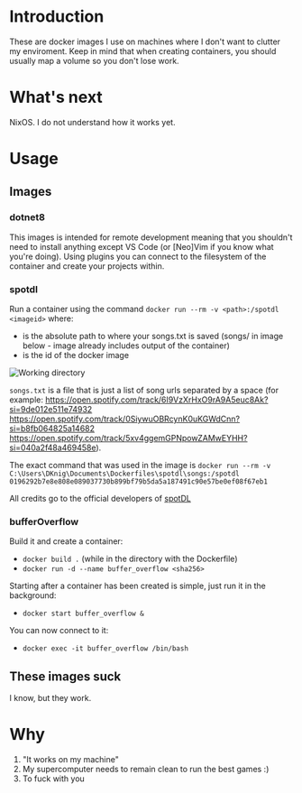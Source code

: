 # Introduction
These are docker images I use on machines where I don't want to clutter my enviroment. Keep in mind that when creating containers, you should usually map a volume so you don't lose work.

# What's next
NixOS. I do not understand how it works yet.

# Usage
## Images
### dotnet8
This images is intended for remote development meaning that you shouldn't need to install anything except VS Code (or [Neo]Vim if you know what you're doing). Using plugins you can connect to the filesystem of the container and create your projects within.

### spotdl
Run a container using the command `docker run --rm -v <path>:/spotdl <imageid>` where:
- <path> is the absolute path to where your songs.txt is saved (songs/ in image below - image already includes output of the container)
- <imageid> is the id of the docker image

![Working directory](https://github.com/Adrigorithm/docker-images/assets/12832161/eb68e41a-90de-47c7-be0a-224a0dda2dff)

`songs.txt` is a file that is just a list of song urls separated by a space (for example: https://open.spotify.com/track/6I9VzXrHxO9rA9A5euc8Ak?si=9de012e511e74932 https://open.spotify.com/track/0SiywuOBRcynK0uKGWdCnn?si=b8fb064825a14682 https://open.spotify.com/track/5xv4ggemGPNpowZAMwEYHH?si=040a2f48a469458e).

The exact command that was used in the image is `docker run --rm -v C:\Users\DKnig\Documents\Dockerfiles\spotdl\songs:/spotdl 0196292b7e8e808e089037730b899bf79b5da5a187491c90e57be0ef08f67eb1`

All credits go to the official developers of [spotDL](https://github.com/spotDL/spotify-downloader)

### bufferOverflow
Build it and create a container:
- `docker build .` (while in the directory with the Dockerfile)
- `docker run -d --name buffer_overflow <sha256>`

Starting after a container has been created is simple, just run it in the background:
- `docker start buffer_overflow &`

You can now connect to it:
- `docker exec -it buffer_overflow /bin/bash`

## These images suck
I know, but they work.

# Why
1. "It works on my machine"
2. My supercomputer needs to remain clean to run the best games :)
3. To fuck with you
